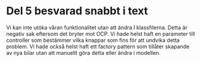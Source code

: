 # Del 5 besvarad snabbt i text

Vi kan inte utöka våran funktionalitet utan att ändra I klassfilerna.
Detta är negativ sak eftersom det bryter mot OCP.
Vi hade helst haft en parameter till controller som bestämmer vilka knappar som fins för att undvika detta problem.
Vi hade också helst haft ett factory pattern som tillåter skapande av nya bilar utan att manuellt göra detta eller ändra i modellen.
